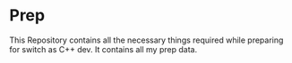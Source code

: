 # Prep
This Repository contains all the necessary things required while preparing for switch as C++ dev.
It contains all my prep data.
